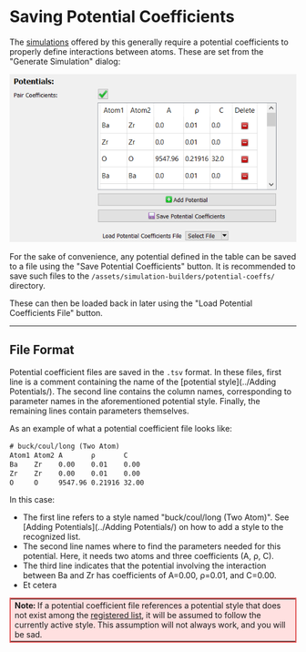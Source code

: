 # Saving Potential Coefficients

The [simulations](../../Simulations/) offered by this generally 
require a potential coefficients to properly define interactions 
between atoms. These are set from the "Generate Simulation" dialog:

![Image of dialog](dialog.png)

For the sake of convenience, any potential defined in the table can 
be saved to a file using the "Save Potential Coefficients" button. 
It is recommended to save such files to the 
`/assets/simulation-builders/potential-coeffs/` directory.

These can then be loaded back in later using the "Load Potential 
Coefficients File" button.

---

## File Format

Potential coefficient files are saved in the `.tsv` format. In these 
files, first line is a comment containing the name of the 
[potential style](../Adding Potentials/). The second line contains 
the column names, corresponding to parameter names in the 
aforementioned potential style. Finally, the remaining lines 
contain parameters themselves.

As an example of what a potential coefficient file looks like:

```plaintext
# buck/coul/long (Two Atom)
Atom1 Atom2 A       ρ       C
Ba	  Zr    0.00    0.01    0.00
Zr	  Zr    0.00    0.01    0.00
O	  O     9547.96 0.21916 32.00
```

In this case:

* The first line refers to a style named "buck/coul/long (Two Atom)". 
  See [Adding Potentials](../Adding Potentials/) on how to add a 
  style to the recognized list.
* The second line names where to find the parameters needed for 
  this potential. Here, it needs two atoms and three coefficients 
  (A, ρ, C).
* The third line indicates that the potential involving the 
  interaction between Ba and Zr has coefficients of 
  A=0.00, ρ=0.01, and C=0.00.
* Et cetera

<table align=center width=75% style="border: 2px solid #E05757; background-color: #FFE0E0;">
	<tr>
		<td>
			<span style="font-weight: bold;">Note:</span> If a potential coefficient file references a potential style that
			does not exist among the <a href="../Adding Potentials/#registered-list-info">registered list</a>, it will be assumed to follow 
			the currently active style.  This assumption will not always work, and 
			you will be sad.
		</td>
	</tr>
</table>
</div>

